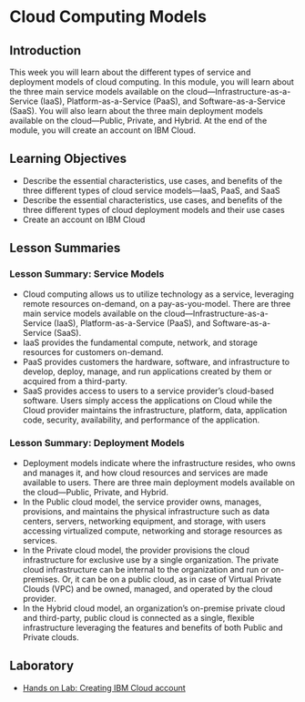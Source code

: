 # Cloud Computing Models
## Introduction
This week you will learn about the different types of service and deployment models of cloud computing. In this module, you will learn about the three main service models available on the cloud—Infrastructure-as-a-Service (IaaS), Platform-as-a-Service (PaaS), and Software-as-a-Service (SaaS). You will also learn about the three main deployment models available on the cloud—Public, Private, and Hybrid. At the end of the module, you will create an account on IBM Cloud.

## Learning Objectives
* Describe the essential characteristics, use cases, and benefits of the three different types of cloud service models—IaaS, PaaS, and SaaS
* Describe the essential characteristics, use cases, and benefits of the three different types of cloud deployment models and their use cases
* Create an account on IBM Cloud

## Lesson Summaries
### Lesson Summary: Service Models
* Cloud computing allows us to utilize technology as a service, leveraging remote resources on-demand, on a pay-as-you-model. There are three main service models available on the cloud—Infrastructure-as-a-Service (IaaS), Platform-as-a-Service (PaaS), and Software-as-a-Service (SaaS).
* IaaS provides the fundamental compute, network, and storage resources for customers on-demand.
* PaaS provides customers the hardware, software, and infrastructure to develop, deploy, manage, and run applications created by them or acquired from a third-party.
* SaaS provides access to users to a service provider’s cloud-based software. Users simply access the applications on Cloud while the Cloud provider maintains the infrastructure, platform, data, application code, security, availability, and performance of the application.

### Lesson Summary: Deployment Models
* Deployment models indicate where the infrastructure resides, who owns and manages it, and how cloud resources and services are made available to users. There are three main deployment models available on the cloud—Public, Private, and Hybrid.
* In the Public cloud model, the service provider owns, manages, provisions, and maintains the physical infrastructure such as data centers, servers, networking equipment, and storage, with users accessing virtualized compute, networking and storage resources as services.
* In the Private cloud model, the provider provisions the cloud infrastructure for exclusive use by a single organization. The private cloud infrastructure can be internal to the organization and run or on-premises. Or, it can be on a public cloud, as in case of Virtual Private Clouds (VPC) and be owned, managed, and operated by the cloud provider.
* In the Hybrid cloud model, an organization’s on-premise private cloud and third-party, public cloud is connected as a single, flexible infrastructure leveraging the features and benefits of both Public and Private clouds.

## Laboratory
* [Hands on Lab: Creating IBM Cloud account](./files/CreateIBMCloudAccount.pdf)

